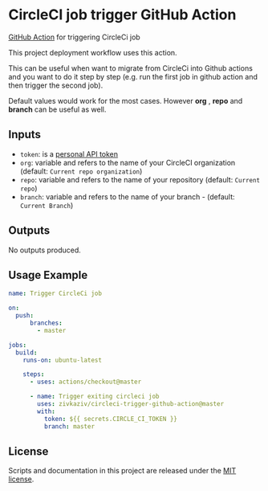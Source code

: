 # CircleCI job trigger GitHub Action

[GitHub Action](https://github.com/features/actions) for triggering CircleCi job

This project deployment workflow uses this action.

This can be useful when want to migrate from CircleCi into Github actions and you want to do it step by step (e.g. run the first job in github action and then trigger the second job).

Default values would work for the most cases.
However **org** , **repo** and **branch** can be useful as well.

## Inputs

- `token`: is a [personal API token](https://circleci.com/docs/2.0/managing-api-tokens/#creating-a-personal-api-token)
- `org`: variable and refers to the name of your CircleCI organization (default: `Current repo organization`)
- `repo`: variable and refers to the name of your repository (default: `Current repo`)
- `branch`: variable and refers to the name of your branch - (default: `Current Branch`)

## Outputs

No outputs produced.

## Usage Example

```yaml
name: Trigger CircleCi job

on:
  push:
      branches:
        - master

jobs:
  build:
    runs-on: ubuntu-latest

    steps:
      - uses: actions/checkout@master

      - name: Trigger exiting circleci job
        uses: zivkaziv/circleci-trigger-github-action@master
        with:
          token: ${{ secrets.CIRCLE_CI_TOKEN }}
          branch: master
```

## License

Scripts and documentation in this project are released under the [MIT license](LICENSE).


